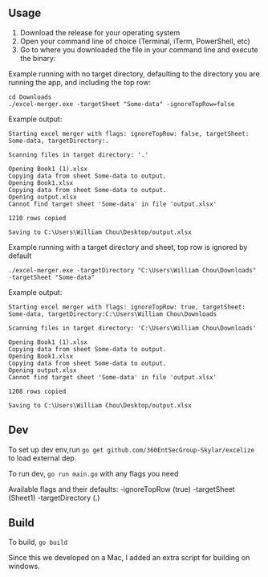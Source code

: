 ## Usage

1. Download the release for your operating system
2. Open your command line of choice (Terminal, iTerm, PowerShell, etc)
3. Go to where you downloaded the file in your command line and execute the binary:

Example running with no target directory, defaulting to the directory you are running the app, and including the top row:
```
cd Downloads
./excel-merger.exe -targetSheet "Some-data" -ignoreTopRow=false
```

Example output:

```
Starting excel merger with flags: ignoreTopRow: false, targetSheet: Some-data, targetDirectory:.

Scanning files in target directory: '.'

Opening Book1 (1).xlsx
Copying data from sheet Some-data to output.
Opening Book1.xlsx
Copying data from sheet Some-data to output.
Opening output.xlsx
Cannot find target sheet 'Some-data' in file 'output.xlsx'

1210 rows copied

Saving to C:\Users\William Chou\Desktop/output.xlsx
```

Example running with a target directory and sheet, top row is ignored by default
```
./excel-merger.exe -targetDirectory "C:\Users\William Chou\Downloads" -targetSheet "Some-data"
```

Example output:

```
Starting excel merger with flags: ignoreTopRow: true, targetSheet: Some-data, targetDirectory:C:\Users\William Chou\Downloads

Scanning files in target directory: 'C:\Users\William Chou\Downloads'

Opening Book1 (1).xlsx
Copying data from sheet Some-data to output.
Opening Book1.xlsx
Copying data from sheet Some-data to output.
Opening output.xlsx
Cannot find target sheet 'Some-data' in file 'output.xlsx'

1208 rows copied

Saving to C:\Users\William Chou\Desktop/output.xlsx
```

## Dev

To set up dev env,run `go get github.com/360EntSecGroup-Skylar/excelize` to load external dep.

To run dev, `go run main.go` with any flags you need

Available flags and their defaults:
-ignoreTopRow (true)
-targetSheet (Sheet1)
-targetDirectory (.)

## Build

To build, `go build`

Since this we developed on a Mac, I added an extra script for building on windows.
